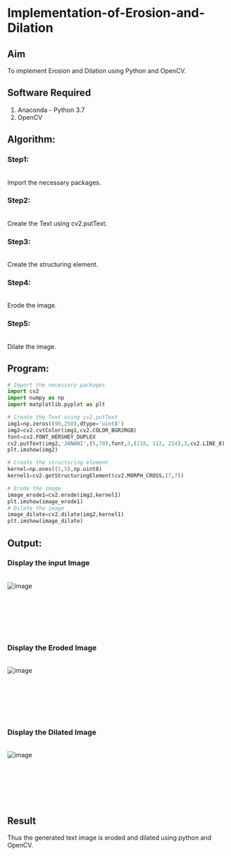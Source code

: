 # Implementation-of-Erosion-and-Dilation
## Aim
To implement Erosion and Dilation using Python and OpenCV.
## Software Required
1. Anaconda - Python 3.7
2. OpenCV
## Algorithm:
### Step1:
<br>Import the necessary packages.


### Step2:
<br>Create the Text using cv2.putText.

### Step3:
<br>Create the structuring element.

### Step4:
<br>Erode the image.

### Step5:
<br>Dilate the image.

 
## Program:

``` Python
# Import the necessary packages
import cv2
import numpy as np
import matplotlib.pyplot as plt

# Create the Text using cv2.putText
img1=np.zeros((90,250),dtype='uint8')
img2=cv2.cvtColor(img1,cv2.COLOR_BGR2RGB)
font=cv2.FONT_HERSHEY_DUPLEX
cv2.putText(img2,'JANANI',(5,70),font,2,(218, 112, 214),3,cv2.LINE_8)
plt.imshow(img2)

# Create the structuring element
kernel=np.ones((5,5),np.uint8)
kernel1=cv2.getStructuringElement(cv2.MORPH_CROSS,(7,7))

# Erode the image
image_erode1=cv2.erode(img2,kernel1)
plt.imshow(image_erode1)
# Dilate the image
image_dilate=cv2.dilate(img2,kernel1)
plt.imshow(image_dilate)
```
## Output:

### Display the input Image
<br>![image](https://github.com/Janani-2003/Implementation-of-Erosion-and-Dilation/assets/94288340/c3148e88-245a-46b1-aff7-1242e74c51ed)

<br>
<br>
<br>
<br>
<br>

### Display the Eroded Image
<br>![image](https://github.com/Janani-2003/Implementation-of-Erosion-and-Dilation/assets/94288340/fb5094db-3f48-4127-87cb-1afe19952313)

<br>
<br>
<br>
<br>
<br>

### Display the Dilated Image
<br>![image](https://github.com/Janani-2003/Implementation-of-Erosion-and-Dilation/assets/94288340/240be1ff-7949-4cbf-9413-3f2de062628d)

<br>
<br>
<br>
<br>
<br>

## Result
Thus the generated text image is eroded and dilated using python and OpenCV.
